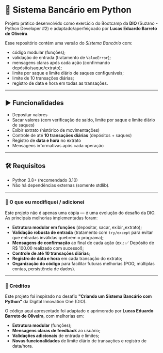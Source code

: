 # 🏦 Sistema Bancário em Python

Projeto prático desenvolvido como exercício do Bootcamp da **DIO** (Suzano - Python Developer #2) e adaptado/aperfeiçoado por **Lucas Eduardo Barreto de Oliveira**.

Esse repositório contém uma versão do *Sistema Bancário* com:
- código modular (funções);
- validação de entrada (tratamento de `ValueError`);
- mensagens claras após cada ação (confirmando depósito/saque/extrato);
- limite por saque e limite diário de saques configuráveis;
- limite de 10 transações diárias;
- registro de data e hora em todas as transações.

---

## ▶️ Funcionalidades
- Depositar valores
- Sacar valores (com verificação de saldo, limite por saque e limite diário de saques)
- Exibir extrato (histórico de movimentações)
- Controle de até **10 transações diárias** (depósitos + saques)
- Registro de **data e hora** no extrato
- Mensagens informativas após cada operação

---

## 🛠️ Requisitos
- Python 3.8+ (recomendado 3.10)
- Não há dependências externas (somente stdlib).

---

### 🔧 O que eu modifiquei / adicionei
Este projeto não é apenas uma cópia — é uma evolução do desafio da DIO. As principais melhorias implementadas foram:

* **Estrutura modular em funções** (depositar, sacar, exibir_extrato);
* **Validação robusta de entrada** (tratamento com `try/except` para evitar que entradas inválidas quebrem o programa);
* **Mensagens de confirmação** ao final de cada ação (ex.: ✅ Depósito de R$ 100.00 realizado com sucesso!);
* **Controle de até 10 transações diárias**;
* **Registro de data e hora** em cada transação do extrato;
* **Organização do código** para facilitar futuras melhorias (POO, múltiplas contas, persistência de dados).

---

### 🤝 Créditos
Este projeto foi inspirado no desafio **"Criando um Sistema Bancário com Python"** da Digital Innovation One (DIO).

O código aqui apresentado foi adaptado e aprimorado por **Lucas Eduardo Barreto de Oliveira**, com melhorias em:

* **Estrutura modular** (funções);
* **Mensagens claras de feedback** ao usuário;
* **Validações adicionais** de entrada e limites;
* **Novas funcionalidades** de limite diário de transações e registro de data/hora.


